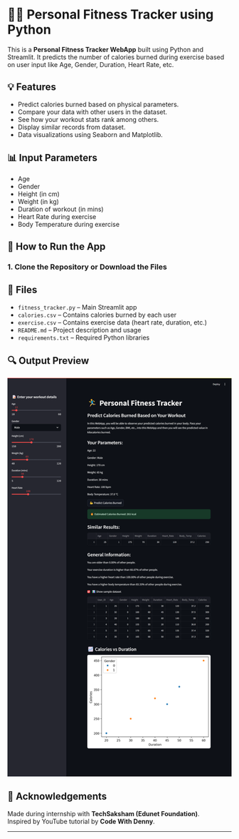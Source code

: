# 🏃‍♂️ Personal Fitness Tracker using Python

This is a **Personal Fitness Tracker WebApp** built using Python and Streamlit. It predicts the number of calories burned during exercise based on user input like Age, Gender, Duration, Heart Rate, etc.

## 💡 Features

- Predict calories burned based on physical parameters.
- Compare your data with other users in the dataset.
- See how your workout stats rank among others.
- Display similar records from dataset.
- Data visualizations using Seaborn and Matplotlib.

## 📊 Input Parameters

- Age
- Gender
- Height (in cm)
- Weight (in kg)
- Duration of workout (in mins)
- Heart Rate during exercise
- Body Temperature during exercise

## 🚀 How to Run the App

### 1. Clone the Repository or Download the Files

## 📂 Files

- `fitness_tracker.py` – Main Streamlit app
- `calories.csv` – Contains calories burned by each user
- `exercise.csv` – Contains exercise data (heart rate, duration, etc.)
- `README.md` – Project description and usage
- `requirements.txt` – Required Python libraries

## 🔍 Output Preview

![screenshot](screenshot.png)


## 🤝 Acknowledgements

Made during internship with **TechSaksham (Edunet Foundation)**.  
Inspired by YouTube tutorial by **Code With Denny**.

---
